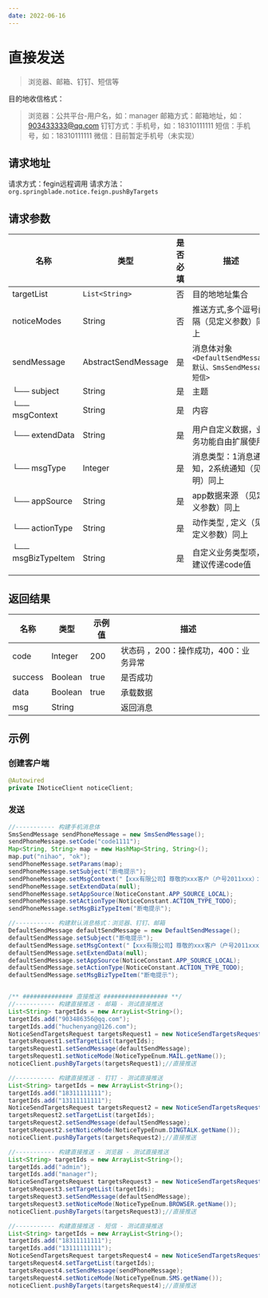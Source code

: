 ```yaml
--- 
date: 2022-06-16
---
```

# 直接发送
> 浏览器、邮箱、钉钉、短信等 

目的地收信格式：
>浏览器：公共平台-用户名，如：manager
>邮箱方式：邮箱地址，如：903433333@qq.com
>钉钉方式：手机号，如：18310111111
>短信：手机号，如：18310111111
>微信：目前暂定手机号（未实现）

## 请求地址
请求方式：fegin远程调用
请求方法：```org.springblade.notice.feign.pushByTargets```

## 请求参数

| 名称 | 类型 | 是否必填 | 描述 |
| -----| ---- | --------| ---- |
| targetList   | ```List<String>``` | 否        | 目的地地址集合 |
| noticeModes | String | 否      | 推送方式,多个逗号间隔（见定义参数）同上 |
| sendMessage | AbstractSendMessage | 是     | 消息体对象    ```<DefaultSendMessage默认、SmsSendMessage短信> ```   |
| └── subject | String        | 是       | 主题                                                         |
| └── msgContext | String        | 是       | 内容                                                         |
| └── extendData | String        | 是       | 用户自定义数据，业务功能自由扩展使用                   |
| └── msgType | Integer | 是       | 消息类型：1消息通知，2系统通知（见说明）同上 |
| └── appSource | String        | 是       | app数据来源 （见定义参数）同上 |
| └── actionType | String        | 是       | 动作类型 , 定义（见定义参数）同上         |
| └── msgBizTypeItem &emsp; &emsp; &emsp; &emsp;     | String        | 是       | 自定义业务类型项， 建议传递code值 |


## 返回结果

| 名称     | 类型    | 示例值 | 描述                    |
| -------- | ------- | ------ | ----------------------- |
| code     | Integer | 200 | 状态码 ，200：操作成功，400：业务异常 |
| success | Boolean | true   | 是否成功                |
| data | Boolean | true   | 承载数据|
| msg | String |    | 返回消息                |


## 示例
### 创建客户端 

```java
@Autowired
private INoticeClient noticeClient;
```

### 发送 

```java
//----------- 构建手机消息体
SmsSendMessage sendPhoneMessage = new SmsSendMessage();
sendPhoneMessage.setCode("code1111");
Map<String, String> map = new HashMap<String, String>();
map.put("nihao", "ok");
sendPhoneMessage.setParams(map);
sendPhoneMessage.setSubject("断电提示");
sendPhoneMessage.setMsgContext("【xxx有限公司】尊敬的xxx客户（户号2011xxx）：截止2021-01-15，您共欠费2.34元，即将停电。（如已缴费请忽略）");
sendPhoneMessage.setExtendData(null);
sendPhoneMessage.setAppSource(NoticeConstant.APP_SOURCE_LOCAL);
sendPhoneMessage.setActionType(NoticeConstant.ACTION_TYPE_TODO);
sendPhoneMessage.setMsgBizTypeItem("断电提示");

//----------- 构建默认消息格式：浏览器、钉钉、邮箱
DefaultSendMessage defaultSendMessage = new DefaultSendMessage();
defaultSendMessage.setSubject("断电提示");
defaultSendMessage.setMsgContext("【xxx有限公司】尊敬的xxx客户（户号2011xxx）：截止2021-01-15，您共欠费2.34元，即将停电。（如已缴费请忽略）");
defaultSendMessage.setExtendData(null);
defaultSendMessage.setAppSource(NoticeConstant.APP_SOURCE_LOCAL);
defaultSendMessage.setActionType(NoticeConstant.ACTION_TYPE_TODO);
defaultSendMessage.setMsgBizTypeItem("断电提示");


/** ############## 直接推送 ################## **/
//----------- 构建直接推送 - 邮箱 - 测试直接推送
List<String> targetIds = new ArrayList<String>();
targetIds.add("903486356@qq.com");
targetIds.add("huchenyang@126.com");
NoticeSendTargetsRequest targetsRequest1 = new NoticeSendTargetsRequest();
targetsRequest1.setTargetList(targetIds);
targetsRequest1.setSendMessage(defaultSendMessage);
targetsRequest1.setNoticeMode(NoticeTypeEnum.MAIL.getName());
noticeClient.pushByTargets(targetsRequest1);//直接推送

//----------- 构建直接推送 - 钉钉 - 测试直接推送
List<String> targetIds = new ArrayList<String>();
targetIds.add("18311111111");
targetIds.add("13111111111");
NoticeSendTargetsRequest targetsRequest2 = new NoticeSendTargetsRequest();
targetsRequest2.setTargetList(targetIds);
targetsRequest2.setSendMessage(defaultSendMessage);
targetsRequest2.setNoticeMode(NoticeTypeEnum.DINGTALK.getName());
noticeClient.pushByTargets(targetsRequest2);//直接推送

//----------- 构建直接推送 - 浏览器 - 测试直接推送
List<String> targetIds = new ArrayList<String>();
targetIds.add("admin");
targetIds.add("manager");
NoticeSendTargetsRequest targetsRequest3 = new NoticeSendTargetsRequest();
targetsRequest3.setTargetList(targetIds);
targetsRequest3.setSendMessage(defaultSendMessage);
targetsRequest3.setNoticeMode(NoticeTypeEnum.BROWSER.getName());
noticeClient.pushByTargets(targetsRequest3);//直接推送

//----------- 构建直接推送 - 短信 - 测试直接推送
List<String> targetIds = new ArrayList<String>();
targetIds.add("18311111111");
targetIds.add("13111111111");
NoticeSendTargetsRequest targetsRequest4 = new NoticeSendTargetsRequest();
targetsRequest4.setTargetList(targetIds);
targetsRequest4.setSendMessage(sendPhoneMessage);
targetsRequest4.setNoticeMode(NoticeTypeEnum.SMS.getName());
noticeClient.pushByTargets(targetsRequest4);//直接推送
```



